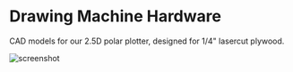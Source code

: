 # Drawing Machine Hardware
CAD models for our 2.5D polar plotter, designed for 1/4" lasercut plywood.

![screenshot](http://brentyi.com/public/drawing_machine_cad.png)
